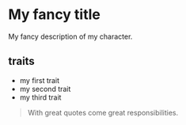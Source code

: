 # My fancy title

My fancy description of my character.

## traits

* my first trait
* my second trait
* my third trait

> With great quotes come great responsibilities. 